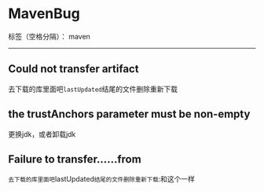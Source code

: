 ﻿# MavenBug

标签（空格分隔）： maven

---
## Could not transfer artifact
去下载的库里面吧`lastUpdated`结尾的文件删除重新下载

## the trustAnchors parameter must be non-empty
更换jdk，或者卸载jdk

## Failure to transfer……from
`去下载的库里面吧`lastUpdated`结尾的文件删除重新下载`:和这个一样




